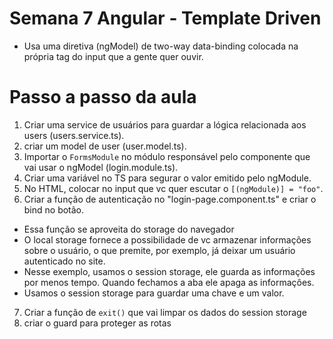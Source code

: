 # Semana 7 Angular - Template Driven

* Usa uma diretiva (ngModel) de two-way data-binding colocada na própria tag do input
que a gente quer ouvir.


# Passo a passo da aula

1) Criar uma service de usuários para guardar a lógica relacionada aos users (users.service.ts).
2) criar um model de user (user.model.ts).
3) Importar o `FormsModule` no módulo responsável pelo componente que vai usar o ngModel (login.module.ts).
4) Criar uma variável no TS para segurar o valor emitido pelo ngModule.
5) No HTML, colocar no input que vc quer escutar o `[(ngModule)] = "foo"`.
6) Criar a função de autenticação no "login-page.component.ts" e criar o bind no botão.
  - Essa função se aproveita do storage do navegador
  - O local storage fornece a possibilidade de vc armazenar informações sobre o usuário, o que premite, por exemplo, já deixar um usuário autenticado no site.
  - Nesse exemplo, usamos o session storage, ele guarda as informações por menos tempo. Quando fechamos a aba ele apaga as informaçôes.
  - Usamos o session storage para guardar uma chave e um valor.
7) Criar a função de `exit()` que vai limpar os dados do session storage
8) criar o guard para proteger as rotas
